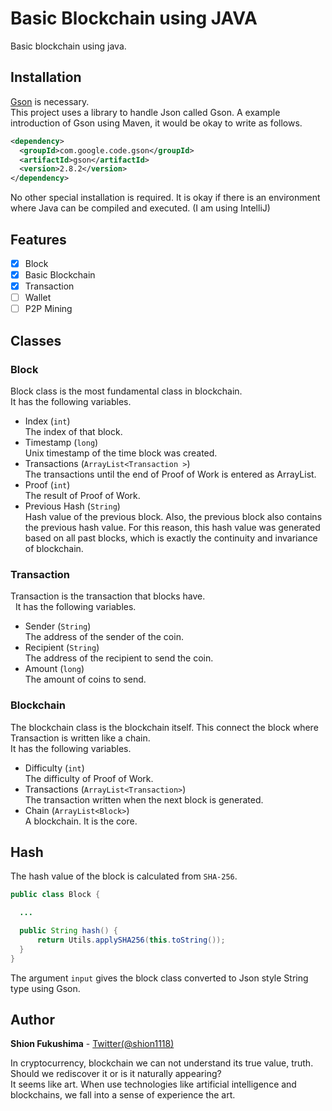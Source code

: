 # Basic Blockchain using JAVA
Basic blockchain using java.

## Installation
[Gson](https://github.com/google/gson) is necessary.  
This project uses a library to handle Json called Gson. A example introduction of Gson using Maven, it would be okay to write as follows.

```xml
<dependency>
  <groupId>com.google.code.gson</groupId>
  <artifactId>gson</artifactId>
  <version>2.8.2</version>
</dependency>
```

No other special installation is required. It is okay if there is an environment where Java can be compiled and executed. (I am using IntelliJ)

## Features
- [x] Block
- [x] Basic Blockchain
- [x] Transaction
- [ ] Wallet
- [ ] P2P Mining

## Classes
### Block
  Block class is the most fundamental class in blockchain.  
  It has the following variables.
  - Index (`int`)  
    The index of that block.
  - Timestamp (`long`)  
    Unix timestamp of the time block was created.
  - Transactions (`ArrayList<Transaction >`)  
    The transactions until the end of Proof of Work is entered as ArrayList.
  - Proof (`int`)  
    The result of Proof of Work.
  - Previous Hash (`String`)  
    Hash value of the previous block. Also, the previous block also contains the previous hash value. For this reason, this hash value was generated based on all past blocks, which is exactly the continuity and invariance of blockchain.

### Transaction
  Transaction is the transaction that blocks have.  
  It has the following variables.
  - Sender (`String`)  
    The address of the sender of the coin.
  - Recipient (`String`)  
    The address of the recipient to send the coin.
  - Amount (`long`)  
    The amount of coins to send.

### Blockchain
  The blockchain class is the blockchain itself. This connect the block where Transaction is written like a chain.  
  It has the following variables.
  - Difficulty (`int`)  
    The difficulty of Proof of Work.
  - Transactions (`ArrayList<Transaction>`)  
    The transaction written when the next block is generated.
  - Chain (`ArrayList<Block>`)  
    A blockchain. It is the core.

## Hash
  The hash value of the block is calculated from `SHA-256`.
  ```java
  public class Block {

    ...

    public String hash() {
        return Utils.applySHA256(this.toString());
    }
  }
  ```
  The argument `input` gives the block class converted to Json style String type using Gson.

## Author
**Shion Fukushima** - [Twitter(@shion1118)](https://twitter.com/shion1118)

In cryptocurrency, blockchain we can not understand its true value, truth. Should we rediscover it or is it naturally appearing?  
It seems like art. When use technologies like artificial intelligence and blockchains, we fall into a sense of experience the art.
